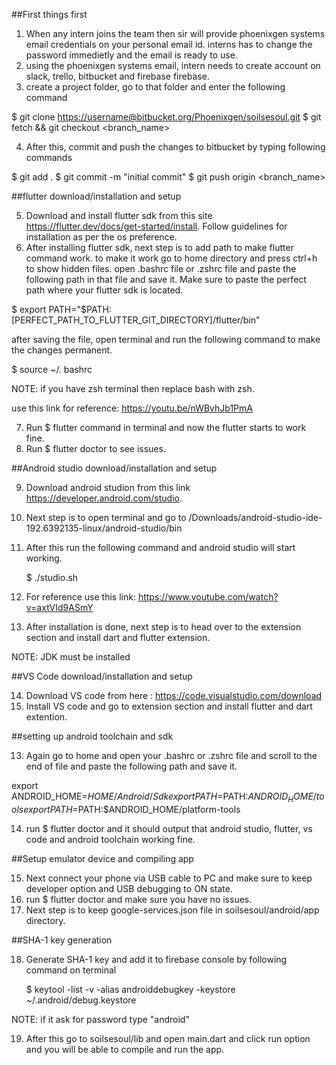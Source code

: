 
##First things first

1. When any intern joins the team then sir will provide phoenixgen systems email credentials on your personal email id. interns has to change the password immedietly and the email is ready to use.
2. using the phoenixgen systems email, intern needs to create account on slack, trello, bitbucket and firebase firebase.
3. create a project folder, go to that folder and enter the following command 

 $ git clone <https://username@bitbucket.org/Phoenixgen/soilsesoul.git>
 $ git fetch && git checkout <branch_name>
 
4. After this, commit and push the changes to bitbucket by typing following commands

 $ git add .
 $ git commit -m "initial commit"
 $ git push origin <branch_name>
 
##flutter download/installation and setup

5. Download and install flutter sdk from this site https://flutter.dev/docs/get-started/install. Follow guidelines for installation as per the os preference.
6. After installing flutter sdk, next step is to add path to make flutter command work.
to make it work go to home directory and press ctrl+h to show hidden files.
open .bashrc file or .zshrc file and paste the following path in that file and save it. Make sure to paste the perfect path where your flutter sdk is located.

$ export PATH="$PATH:[PERFECT_PATH_TO_FLUTTER_GIT_DIRECTORY]/flutter/bin"

after saving the file, open terminal and run the following command to make the changes permanent.

$ source ~/. bashrc

NOTE: if you have zsh terminal then replace bash with zsh.

use this link for reference: https://youtu.be/nWBvhJb1PmA

7. Run $ flutter command in terminal and now the flutter starts to work fine.
8. Run $ flutter doctor to see issues.

##Android studio download/installation and setup

9. Download android studion from this link https://developer.android.com/studio.
10. Next step is to open terminal and go to /Downloads/android-studio-ide-192.6392135-linux/android-studio/bin
11. After this run the following command and android studio will start working.

    $ ./studio.sh
    
12. For reference use this link: https://www.youtube.com/watch?v=axtVId9ASmY
13. After installation is done, next step is to head over to the extension section and install dart and flutter extension.

NOTE: JDK must be installed

##VS Code download/installation and setup

14. Download VS code from here : https://code.visualstudio.com/download
15. Install VS code and go to extension section and install flutter and dart extention.

##setting up android toolchain and sdk

13. Again go to home and open your .bashrc or .zshrc file and scroll to the end of file and paste the following path and save it.

  export ANDROID_HOME=$HOME/Android/Sdk
  export PATH=$PATH:$ANDROID_HOME/tools
  export PATH=$PATH:$ANDROID_HOME/platform-tools

14. run $ flutter doctor and it should output that android studio, flutter, vs code and android toolchain working fine.

##Setup emulator device and compiling app

15. Next connect your phone via USB cable to PC and make sure to keep developer option and USB debugging to ON state.
16. run $ flutter doctor and make sure you have no issues.
17. Next step is to keep google-services.json file in soilsesoul/android/app directory.

##SHA-1 key generation

18. Generate SHA-1 key and add it to firebase console by following command on terminal

	$ keytool -list -v -alias androiddebugkey -keystore ~/.android/debug.keystore
	
NOTE: if it ask for password type "android"

19. After this go to soilsesoul/lib and open main.dart and click run option and you will be able to compile and run the app.





